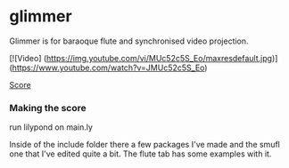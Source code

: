 # glimmer
Glimmer is for baraoque flute and synchronised video projection.

[![Video]
(https://img.youtube.com/vi/MUc52c5S_Eo/maxresdefault.jpg)]
(https://www.youtube.com/watch?v=JMUc52c5S_Eo)

[Score](glimmer.pdf)

### Making the score
run lilypond on main.ly

Inside of the include folder there a few packages I've made and the smufl one that I've edited quite a bit.
The flute tab has some examples with it.

